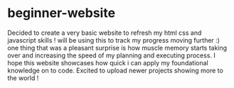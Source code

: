 # beginner-website
Decided to create a very basic website to refresh my html css and javascript skills ! will be using this to track my progress moving further :)
one thing that was a pleasant surprise is how muscle memory starts taking over and increasing the speed of my planning and executing process.
I hope this website showcases how quick i can apply my foundational knowledge on to code. 
Excited to upload newer projects showing more to the world ! 
